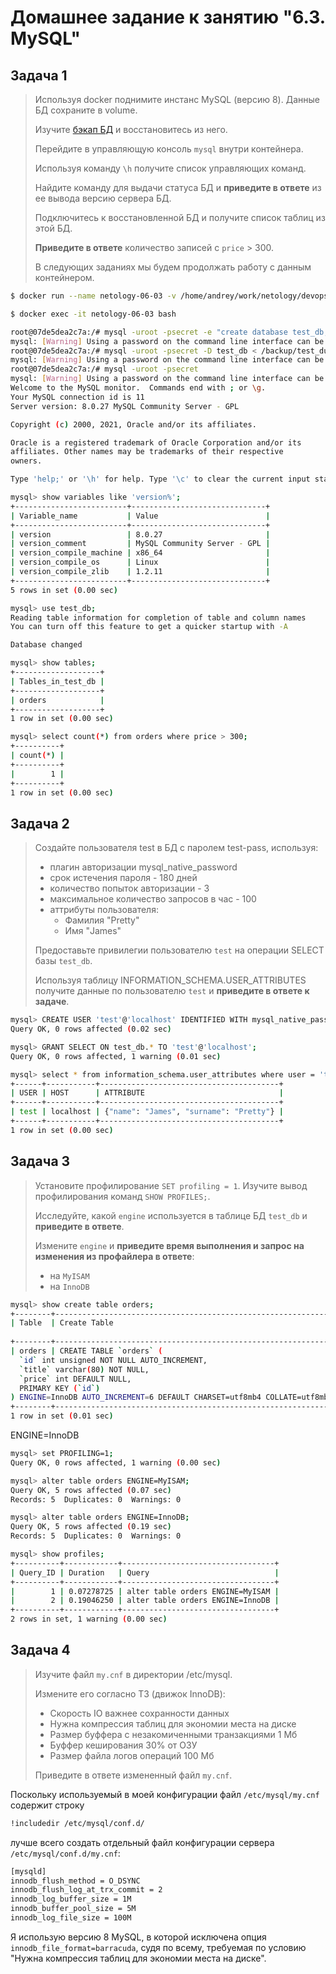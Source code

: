 # Домашнее задание к занятию "6.3. MySQL"

## Задача 1

> Используя docker поднимите инстанс MySQL (версию 8). Данные БД сохраните в volume.
> 
> Изучите [бэкап БД](https://github.com/netology-code/virt-homeworks/tree/master/06-db-03-mysql/test_data) и 
> восстановитесь из него.
> 
> Перейдите в управляющую консоль `mysql` внутри контейнера.
> 
> Используя команду `\h` получите список управляющих команд.
> 
> Найдите команду для выдачи статуса БД и **приведите в ответе** из ее вывода версию сервера БД.
> 
> Подключитесь к восстановленной БД и получите список таблиц из этой БД.
> 
> **Приведите в ответе** количество записей с `price` > 300.
> 
> В следующих заданиях мы будем продолжать работу с данным контейнером.

```bash
$ docker run --name netology-06-03 -v /home/andrey/work/netology/devops-12/06-03/test_data/:/backup -e MYSQL_ROOT_PASSWORD=secret -d mysql:8

$ docker exec -it netology-06-03 bash

root@07de5dea2c7a:/# mysql -uroot -psecret -e "create database test_db;"
mysql: [Warning] Using a password on the command line interface can be insecure.
root@07de5dea2c7a:/# mysql -uroot -psecret -D test_db < /backup/test_dump.sql
mysql: [Warning] Using a password on the command line interface can be insecure.
root@07de5dea2c7a:/# mysql -uroot -psecret
mysql: [Warning] Using a password on the command line interface can be insecure.
Welcome to the MySQL monitor.  Commands end with ; or \g.
Your MySQL connection id is 11
Server version: 8.0.27 MySQL Community Server - GPL

Copyright (c) 2000, 2021, Oracle and/or its affiliates.

Oracle is a registered trademark of Oracle Corporation and/or its
affiliates. Other names may be trademarks of their respective
owners.

Type 'help;' or '\h' for help. Type '\c' to clear the current input statement.

mysql> show variables like 'version%';
+-------------------------+------------------------------+
| Variable_name           | Value                        |
+-------------------------+------------------------------+
| version                 | 8.0.27                       |
| version_comment         | MySQL Community Server - GPL |
| version_compile_machine | x86_64                       |
| version_compile_os      | Linux                        |
| version_compile_zlib    | 1.2.11                       |
+-------------------------+------------------------------+
5 rows in set (0.00 sec)

mysql> use test_db;
Reading table information for completion of table and column names
You can turn off this feature to get a quicker startup with -A

Database changed

mysql> show tables;
+-------------------+
| Tables_in_test_db |
+-------------------+
| orders            |
+-------------------+
1 row in set (0.00 sec)

mysql> select count(*) from orders where price > 300;
+----------+
| count(*) |
+----------+
|        1 |
+----------+
1 row in set (0.00 sec)
```

## Задача 2

> Создайте пользователя test в БД c паролем test-pass, используя:
> - плагин авторизации mysql_native_password
> - срок истечения пароля - 180 дней 
> - количество попыток авторизации - 3 
> - максимальное количество запросов в час - 100
> - аттрибуты пользователя:
>     - Фамилия "Pretty"
>     - Имя "James"
> 
> Предоставьте привилегии пользователю `test` на операции SELECT базы `test_db`.
>     
> Используя таблицу INFORMATION_SCHEMA.USER_ATTRIBUTES получите данные по пользователю `test` и **приведите в ответе к задаче**.

```bash
mysql> CREATE USER 'test'@'localhost' IDENTIFIED WITH mysql_native_password BY 'test-pass' WITH MAX_QUERIES_PER_HOUR 100 PASSWORD EXPIRE INTERVAL 180 DAY FAILED_LOGIN_ATTEMPTS 3 ATTRIBUTE '{"surname":"Pretty","name":"James"}';
Query OK, 0 rows affected (0.02 sec)

mysql> GRANT SELECT ON test_db.* TO 'test'@'localhost';
Query OK, 0 rows affected, 1 warning (0.01 sec)

mysql> select * from information_schema.user_attributes where user = 'test';
+------+-----------+----------------------------------------+
| USER | HOST      | ATTRIBUTE                              |
+------+-----------+----------------------------------------+
| test | localhost | {"name": "James", "surname": "Pretty"} |
+------+-----------+----------------------------------------+
1 row in set (0.00 sec)
```

## Задача 3

> Установите профилирование `SET profiling = 1`.
> Изучите вывод профилирования команд `SHOW PROFILES;`.
> 
> Исследуйте, какой `engine` используется в таблице БД `test_db` и **приведите в ответе**.
> 
> Измените `engine` и **приведите время выполнения и запрос на изменения из профайлера в ответе**:
> - на `MyISAM`
> - на `InnoDB`

```bash
mysql> show create table orders;
+--------+-------------------------------------------------------------------------------------------------------------------------------------------------------------------------------------------------------------------------------------------+
| Table  | Create Table
                                                                                                         |
+--------+-------------------------------------------------------------------------------------------------------------------------------------------------------------------------------------------------------------------------------------------+
| orders | CREATE TABLE `orders` (
  `id` int unsigned NOT NULL AUTO_INCREMENT,
  `title` varchar(80) NOT NULL,
  `price` int DEFAULT NULL,
  PRIMARY KEY (`id`)
) ENGINE=InnoDB AUTO_INCREMENT=6 DEFAULT CHARSET=utf8mb4 COLLATE=utf8mb4_0900_ai_ci |
+--------+-------------------------------------------------------------------------------------------------------------------------------------------------------------------------------------------------------------------------------------------+
1 row in set (0.01 sec)
```
ENGINE=InnoDB

```bash
mysql> set PROFILING=1;
Query OK, 0 rows affected, 1 warning (0.00 sec)

mysql> alter table orders ENGINE=MyISAM;
Query OK, 5 rows affected (0.07 sec)
Records: 5  Duplicates: 0  Warnings: 0

mysql> alter table orders ENGINE=InnoDB;
Query OK, 5 rows affected (0.19 sec)
Records: 5  Duplicates: 0  Warnings: 0

mysql> show profiles;
+----------+------------+----------------------------------+
| Query_ID | Duration   | Query                            |
+----------+------------+----------------------------------+
|        1 | 0.07278725 | alter table orders ENGINE=MyISAM |
|        2 | 0.19046250 | alter table orders ENGINE=InnoDB |
+----------+------------+----------------------------------+
2 rows in set, 1 warning (0.00 sec)
```

## Задача 4 

> Изучите файл `my.cnf` в директории /etc/mysql.
> 
> Измените его согласно ТЗ (движок InnoDB):
> - Скорость IO важнее сохранности данных
> - Нужна компрессия таблиц для экономии места на диске
> - Размер буффера с незакомиченными транзакциями 1 Мб
> - Буффер кеширования 30% от ОЗУ
> - Размер файла логов операций 100 Мб
> 
> Приведите в ответе измененный файл `my.cnf`.

Поскольку используемый в моей конфигурации файл `/etc/mysql/my.cnf` содержит строку 
```bash
!includedir /etc/mysql/conf.d/
```
лучше всего создать отдельный файл конфигурации сервера `/etc/mysql/conf.d/my.cnf`:

```bash
[mysqld]
innodb_flush_method = O_DSYNC
innodb_flush_log_at_trx_commit = 2
innodb_log_buffer_size = 1M
innodb_buffer_pool_size = 5M
innodb_log_file_size = 100M
```
Я использую версию 8 MySQL, в которой исключена опция `innodb_file_format=barracuda`, судя по всему, требуемая по условию "Нужна компрессия таблиц для экономии места на диске".
